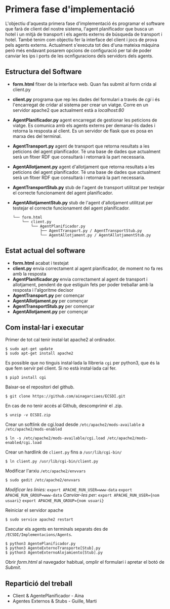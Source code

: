# Primera fase d'implementació

L'objectiu d'aquesta primera fase d'implementació és programar el software que farà de client del nostre sistema, l'agent planificador que busca un hotel i un mitjà de transport i els agents externs de búsqueda de transport i hotel. També tenim com objectiu fer la interface del client i jocs de prova pels agents externs. Actualment s'executa tot des d'una mateixa màquina però més endavant posarem opcions de configuració per tal de poder canviar les ips i ports de les ocnfiguracions dels servidors dels agents.

## Estructura del Software
+ **form.html** fitxer de la interface web. Quan fas submit al form crida al client.py
+ **client.py** programa que rep les dades del formulari a través de _cgi_ i és l'encarregat de cridar al sistema per crear un viatge. Corre en un servidor apache2 que actualment està a _localhost:80_
+ **AgentPlanificador.py** agent encarregat de gestionar les peticions de viatge. Es comunica amb els agents externs per demanar-lis dades i retorna la resposta al client. Es un servidor de flask que es posa en marxa des del terminal.
+ **AgentTransport.py** agent de transport que retorna resultats a les peticions del agent planificador. Té una base de dades que actualment serà un fitxer RDF que consultarà i retornarà la part necessaria.
+ **AgentAllotjament.py** agent d'allotjament que retorna resultats a les peticions del agent planificador. Té una base de dades que actualment serà un fitxer RDF que consultarà i retornarà la part necessaria.
+ **AgentTransportStub.py** stub de l'agent de transport utilitzat per testejar el correcte funcionament del agent planificador.
+ **AgentAllotjamentStub.py** stub de l'agent d'allotjament utilitzat per testejar el correcte funcionament del agent planificador.

  ```
  └── form.html
      └── client.py
          └── AgentPlanificador.py
              ├── AgentTransport.py / AgentTransportStub.py
              └── AgentAllotjament.py / AgentAllotjamentStub.py
  ```


## Estat actual del software
+ **form.html** acabat i testejat
+ **client.py** envia correctament al agent planificador, de moment no fa res amb la resposta
+ **AgentPlanificador.py** envia correctament al agent de transport i allotjament, pendent de que estiguin fets per poder treballar amb la resposta i l'algoritme decisor
+ **AgentTransport.py** per començar
+ **AgentAllotjament.py** per començar
+ **AgentTransportStub.py** per començar
+ **AgentAllotjament.py** per començar

## Com instal·lar i executar
Primer de tot cal tenir instal·lat apache2 al ordinador.
```
$ sudo apt-get update
$ sudo apt-get install apache2
```
Es possible que no tinguis instal·lada la llibreria `cgi` per python3, que és la que fem servir pel client. Si no està instal·lada cal fer.
```
$ pip3 install cgi
```
Baixar-se el repositori del github.
```
$ git clone https://github.com/ainagarciaes/ECSDI.git
```
En cas de no tenir accés al Github, descomprimir el .zip.
```
$ unzip -v ECSDI.zip
```
Crear un softlink de cgi.load desde `/etc/apache2/mods-available` a `/etc/apache2/mods-enabled`
```
$ ln -s /etc/apache2/mods-available/cgi.load /etc/apache2/mods-enabled/cgi.load
```
Crear un hardlink de `client.py` fins a `/usr/lib/cgi-bin/`
```
$ ln client.py /usr/lib/cgi-bin/client.py
```
Modificar l'arxiu `/etc/apache2/envvars`
```
$ sudo gedit /etc/apache2/envvars
```
_Modificar les linies:_
`export APACHE_RUN_USER=www-data`
`export APACHE_RUN_GROUP=www-data`
_Canviar-les per:_
`export APACHE_RUN_USER={nom usuari}`
`export APACHE_RUN_GROUP={nom usuari}`

Reiniciar el servidor apache
```
$ sudo service apache2 restart
```
Executar els agents en terminals separats des de `/ECSDI/Implementacions/Agents`.
```
$ python3 AgentePlanificador.py
$ python3 AgenteExternoTransporte[Stub].py
$ python3 AgenteExternoAlojamiento[Stub].py
```
Obrir _form.html_ al navegador habitual, omplir el formulari i apretar el botó de _Submit_.
## Repartició del treball
* Client & AgentePlanificador - Aina
* Agentes Externos & Stubs - Guille, Marti
